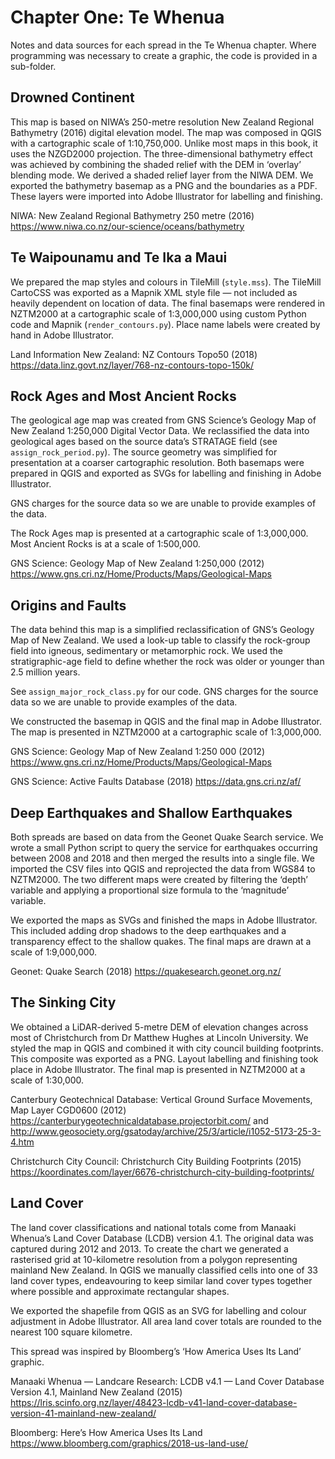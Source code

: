 # Chapter One: Te Whenua

Notes and data sources for each spread in the Te Whenua chapter. Where programming was necessary to create a graphic, the code is provided in a sub-folder.

## Drowned Continent

This map is based on NIWA’s 250-metre resolution New Zealand Regional Bathymetry (2016) digital elevation model. The map was composed in QGIS with a cartographic scale of 1:10,750,000. Unlike most maps in this book, it uses the NZGD2000 projection. The three-dimensional bathymetry effect was achieved by combining the shaded relief with the DEM in ‘overlay’ blending mode. We derived a shaded relief layer from the NIWA DEM. We exported the bathymetry basemap as a PNG and the boundaries as a PDF. These layers were imported into Adobe Illustrator for labelling and finishing.

NIWA: New Zealand Regional Bathymetry 250 metre (2016)
https://www.niwa.co.nz/our-science/oceans/bathymetry


## Te Waipounamu and Te Ika a Maui

We prepared the map styles and colours in TileMill (`style.mss`). The TileMill CartoCSS was exported as a Mapnik XML style file — not included as heavily dependent on location of data. The final basemaps were rendered in NZTM2000 at a cartographic scale of 1:3,000,000 using custom Python code and Mapnik (`render_contours.py`). Place name labels were created by hand in Adobe Illustrator.

Land Information New Zealand: NZ Contours Topo50 (2018)
https://data.linz.govt.nz/layer/768-nz-contours-topo-150k/

## Rock Ages and Most Ancient Rocks

The geological age map was created from GNS Science’s Geology Map of New Zealand 1:250,000 Digital Vector Data. We reclassified the data into geological ages based on the source data’s STRATAGE field (see `assign_rock_period.py`). The source geometry was simplified for presentation at a coarser cartographic resolution. Both basemaps were prepared in QGIS and exported as SVGs for labelling and finishing in Adobe Illustrator.

GNS charges for the source data so we are unable to provide examples of the data.

The Rock Ages map is presented at a cartographic scale of 1:3,000,000. Most Ancient Rocks is at a scale of 1:500,000.

GNS Science: Geology Map of New Zealand 1:250,000 (2012)
https://www.gns.cri.nz/Home/Products/Maps/Geological-Maps

## Origins and Faults

The data behind this map is a simplified reclassification of GNS’s Geology Map of New Zealand. We used a look-up table to classify the rock-group field into igneous, sedimentary or metamorphic rock. We used the stratigraphic-age field to define whether the rock was older or younger than 2.5 million years.

See `assign_major_rock_class.py` for our code. GNS charges for the source data so we are unable to provide examples of the data.

We constructed the basemap in QGIS and the final map in Adobe Illustrator. The map is presented in NZTM2000 at a cartographic scale of 1:3,000,000.

GNS Science: Geology Map of New Zealand 1:250 000 (2012)
https://www.gns.cri.nz/Home/Products/Maps/Geological-Maps

GNS Science: Active Faults Database (2018)
https://data.gns.cri.nz/af/

## Deep Earthquakes and Shallow Earthquakes

Both spreads are based on data from the Geonet Quake Search service. We wrote a small Python script to query the service for earthquakes occurring between 2008 and 2018 and then merged the results into a single file. We imported the CSV files into QGIS and reprojected the data from WGS84 to NZTM2000. The two different maps were created by filtering the ‘depth’ variable and applying a proportional size formula to the ‘magnitude’ variable.

We exported the maps as SVGs and finished the maps in Adobe Illustrator. This included adding drop shadows to the deep earthquakes and a transparency effect to the shallow quakes. The final maps are drawn at a scale of 1:9,000,000. 

Geonet: Quake Search (2018)
https://quakesearch.geonet.org.nz/

## The Sinking City

We obtained a LiDAR-derived 5-metre DEM of elevation changes across most of Christchurch from Dr Matthew Hughes at Lincoln University. We styled the map in QGIS and combined it with city council building footprints. This composite was exported as a PNG. Layout labelling and finishing took place in Adobe Illustrator. The final map is presented in NZTM2000 at a scale of 1:30,000.

Canterbury Geotechnical Database: Vertical Ground Surface Movements, Map Layer CGD0600 (2012)
https://canterburygeotechnicaldatabase.projectorbit.com/ and
http://www.geosociety.org/gsatoday/archive/25/3/article/i1052-5173-25-3-4.htm 

Christchurch City Council: Christchurch City Building Footprints (2015)
https://koordinates.com/layer/6676-christchurch-city-building-footprints/

## Land Cover

The land cover classifications and national totals come from Manaaki Whenua’s Land Cover Database (LCDB) version 4.1. The original data was captured during 2012 and 2013. To create the chart we generated a rasterised grid at 10-kilometre resolution from a polygon representing mainland New Zealand. In QGIS we manually classified cells into one of 33 land cover types, endeavouring to keep similar land cover types together where possible and approximate rectangular shapes.

We exported the shapefile from QGIS as an SVG for labelling and colour adjustment in Adobe Illustrator. All area land cover totals are rounded to the nearest 100 square kilometre.

This spread was inspired by Bloomberg’s ‘How America Uses Its Land’ graphic.

Manaaki Whenua — Landcare Research: LCDB v4.1 — Land Cover Database Version 4.1, Mainland New Zealand (2015)
https://lris.scinfo.org.nz/layer/48423-lcdb-v41-land-cover-database-version-41-mainland-new-zealand/ 

Bloomberg: Here’s How America Uses Its Land
https://www.bloomberg.com/graphics/2018-us-land-use/

